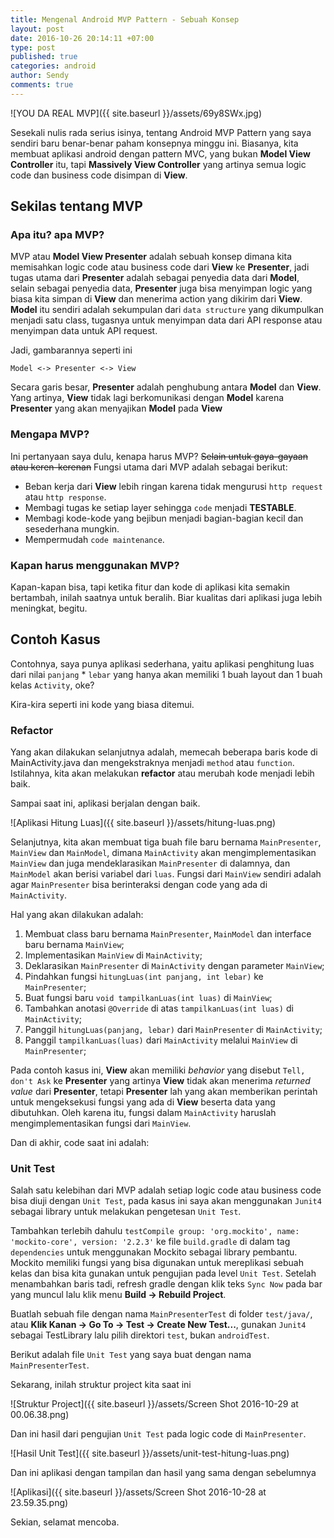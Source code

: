```yaml
---
title: Mengenal Android MVP Pattern - Sebuah Konsep
layout: post
date: 2016-10-26 20:14:11 +07:00
type: post
published: true
categories: android
author: Sendy
comments: true
---
```


![YOU DA REAL MVP]({{ site.baseurl }}/assets/69y8SWx.jpg)

Sesekali nulis rada serius isinya, tentang Android MVP Pattern yang saya sendiri baru benar-benar paham konsepnya minggu ini. Biasanya, kita membuat aplikasi android dengan pattern MVC, yang bukan **Model View Controller** itu, tapi **Massively View Controller** yang artinya semua logic code dan business code disimpan di **View**.

## Sekilas tentang MVP

### Apa itu? apa MVP?

MVP atau **Model View Presenter** adalah sebuah konsep dimana kita memisahkan logic code atau business code dari **View** ke **Presenter**, jadi tugas utama dari **Presenter** adalah sebagai penyedia data dari **Model**, selain sebagai penyedia data, **Presenter** juga bisa menyimpan logic yang biasa kita simpan di **View** dan menerima action yang dikirim dari **View**. **Model** itu sendiri adalah sekumpulan dari `data structure` yang dikumpulkan menjadi satu class, tugasnya untuk menyimpan data dari API response atau menyimpan data untuk API request.

Jadi, gambarannya seperti ini

```
Model <-> Presenter <-> View
```

Secara garis besar, **Presenter** adalah penghubung antara **Model** dan **View**. Yang artinya, **View** tidak lagi berkomunikasi dengan **Model** karena **Presenter** yang akan menyajikan **Model** pada **View**

### Mengapa MVP?

Ini pertanyaan saya dulu, kenapa harus MVP? ~~Selain untuk gaya-gayaan atau keren-kerenan~~ Fungsi utama dari MVP adalah sebagai berikut:

* Beban kerja dari **View** lebih ringan karena tidak mengurusi `http request` atau `http response`.
* Membagi tugas ke setiap layer sehingga `code` menjadi **TESTABLE**.
* Membagi kode-kode yang bejibun menjadi bagian-bagian kecil dan sesederhana mungkin.
* Mempermudah `code maintenance`.

### Kapan harus menggunakan MVP?

Kapan-kapan bisa, tapi ketika fitur dan kode di aplikasi kita semakin bertambah, inilah saatnya untuk beralih. Biar kualitas dari aplikasi juga lebih meningkat, begitu.

## Contoh Kasus

Contohnya, saya punya aplikasi sederhana, yaitu aplikasi penghitung luas dari nilai `panjang` * `lebar` yang hanya akan memiliki 1 buah layout dan 1 buah kelas `Activity`, oke?

Kira-kira seperti ini kode yang biasa ditemui.

<script src="https://gist.github.com/sendz/1e5b578b81a23e754c80d2120e22ef89.js"></script>

### Refactor

Yang akan dilakukan selanjutnya adalah, memecah beberapa baris kode di MainActivity.java dan mengekstraknya menjadi `method` atau `function`. Istilahnya, kita akan melakukan **refactor** atau merubah kode menjadi lebih baik.

Sampai saat ini, aplikasi berjalan dengan baik.

![Aplikasi Hitung Luas]({{ site.baseurl }}/assets/hitung-luas.png)

Selanjutnya, kita akan membuat tiga buah file baru bernama `MainPresenter`, `MainView` dan `MainModel`, dimana `MainActivity` akan mengimplementasikan `MainView` dan juga mendeklarasikan `MainPresenter` di dalamnya, dan `MainModel` akan berisi variabel dari `luas`. Fungsi dari `MainView` sendiri adalah agar `MainPresenter` bisa berinteraksi dengan code yang ada di `MainActivity`.

Hal yang akan dilakukan adalah:

1. Membuat class baru bernama `MainPresenter`, `MainModel` dan interface baru bernama `MainView`;
2. Implementasikan `MainView` di `MainActivity`;
3. Deklarasikan `MainPresenter` di `MainActivity` dengan parameter `MainView`;
4. Pindahkan fungsi `hitungLuas(int panjang, int lebar)` ke `MainPresenter`;
5. Buat fungsi baru `void tampilkanLuas(int luas)` di `MainView`;
6. Tambahkan anotasi `@Override` di atas `tampilkanLuas(int luas)` di `MainActivity`;
5. Panggil `hitungLuas(panjang, lebar)` dari `MainPresenter` di `MainActivity`;
6. Panggil `tampilkanLuas(luas)` dari `MainActivity` melalui `MainView` di `MainPresenter`;

Pada contoh kasus ini, **View** akan memiliki *behavior* yang disebut `Tell, don't Ask` ke **Presenter** yang artinya **View** tidak akan menerima *returned value* dari **Presenter**, tetapi **Presenter** lah yang akan memberikan perintah untuk mengeksekusi fungsi yang ada di **View** beserta data yang dibutuhkan. Oleh karena itu, fungsi dalam `MainActivity` haruslah mengimplementasikan fungsi dari `MainView`.

Dan di akhir, code saat ini adalah:

<script src="https://gist.github.com/sendz/0d865b229b0f70f71dc51f96236a2864.js"></script>

### Unit Test

Salah satu kelebihan dari MVP adalah setiap logic code atau business code bisa diuji dengan `Unit Test`, pada kasus ini saya akan menggunakan `Junit4` sebagai library untuk melakukan pengetesan `Unit Test`.

Tambahkan terlebih dahulu `testCompile group: 'org.mockito', name: 'mockito-core', version: '2.2.3'` ke file `build.gradle` di dalam tag `dependencies` untuk menggunakan Mockito sebagai library pembantu. Mockito memiliki fungsi yang bisa digunakan untuk mereplikasi sebuah kelas dan bisa kita gunakan untuk pengujian pada level `Unit Test`. Setelah menambahkan baris tadi, refresh gradle dengan klik teks `Sync Now` pada bar yang muncul lalu klik menu **Build -> Rebuild Project**.

Buatlah sebuah file dengan nama `MainPresenterTest` di folder `test/java/`, atau **Klik Kanan -> Go To -> Test -> Create New Test...**, gunakan `Junit4` sebagai TestLibrary lalu pilih direktori `test`, bukan `androidTest`.

Berikut adalah file `Unit Test` yang saya buat dengan nama `MainPresenterTest`.

<script src="https://gist.github.com/sendz/b366d23534e482b4099483f82bf693dc.js"></script>

Sekarang, inilah struktur project kita saat ini

![Struktur Project]({{ site.baseurl }}/assets/Screen Shot 2016-10-29 at 00.06.38.png)

Dan ini hasil dari pengujian `Unit Test` pada logic code di `MainPresenter`.

![Hasil Unit Test]({{ site.baseurl }}/assets/unit-test-hitung-luas.png)

Dan ini aplikasi dengan tampilan dan hasil yang sama dengan sebelumnya

![Aplikasi]({{ site.baseurl }}/assets/Screen Shot 2016-10-28 at 23.59.35.png)

Sekian, selamat mencoba.